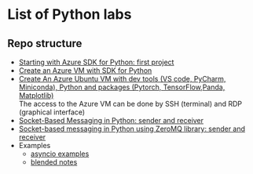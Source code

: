 # List of Python labs
## Repo structure
- [Starting with Azure SDK for Python: first project](https://github.com/fabferri/python-labs/tree/main/az-sdk-1st-python-lab)
- [Create an Azure VM with SDK for Python](https://github.com/fabferri/python-labs/tree/main/az-sdk-create-az-vm)
- [Create An Azure Ubuntu VM with dev tools (VS code, PyCharm, Miniconda), Python and packages (Pytorch, TensorFlow,Panda, Matplotlib)](https://github.com/fabferri/python-labs/tree/main/az-vm-dev-tools-python-packages) <br>
  The access to the Azure VM can be done by SSH (terminal) and RDP (graphical interface)
- [Socket-Based Messaging in Python: sender and receiver](https://github.com/fabferri/python-labs/tree/main/socket-receiver-sender-1)
- [Socket-based messaging in Python using ZeroMQ library: sender and receiver](https://github.com/fabferri/python-labs/tree/main/socket-sender-receiver-zeromq)
- Examples
   - [asyncio examples](https://github.com/fabferri/python-labs/tree/main/examples/asyncio)
   - [blended notes](https://github.com/fabferri/python-labs/tree/main/examples/blended-notes)
